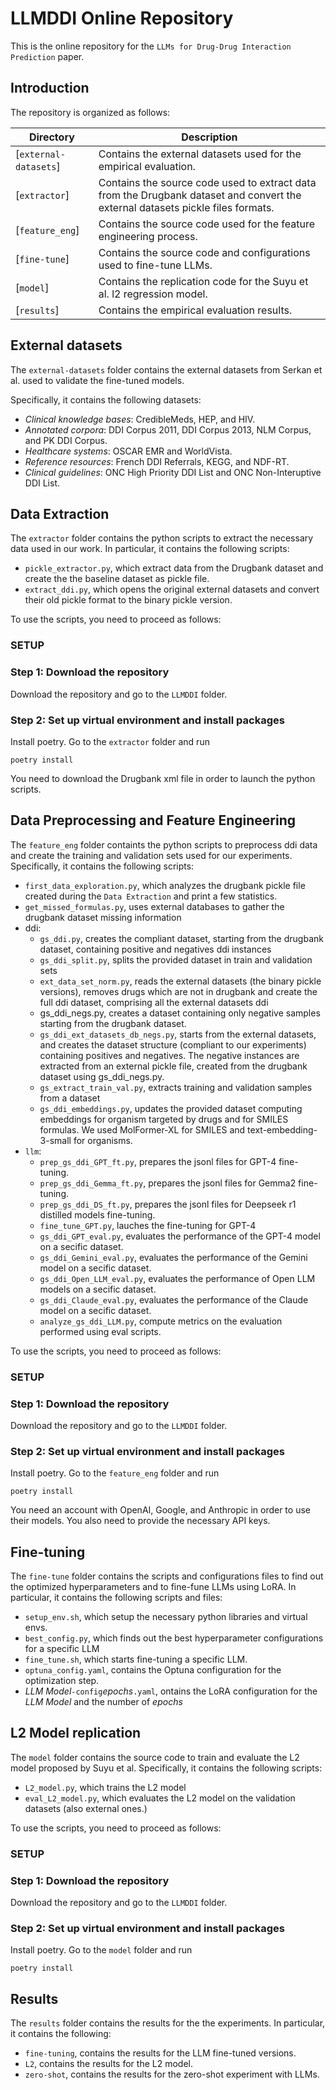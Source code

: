 # LLMDDI Online Repository
This is the online repository for the `LLMs for Drug-Drug Interaction Prediction` paper.

## Introduction
The repository is organized as follows:

| Directory                       | Description                                                                                                                |
| ------------------------------- | -------------------------------------------------------------------------------------------------------------------------- |
| [`external-datasets`]  | Contains the external datasets used for the empirical evaluation. |
| [`extractor`]  | Contains the source code used to extract data from the Drugbank dataset and convert the external datasets pickle files formats.              |
| [`feature_eng`] | Contains the source code used for the feature engineering process. |
| [`fine-tune`] | Contains the source code and configurations used to fine-tune LLMs. |
| [`model`] | Contains the replication code for the Suyu et al. l2 regression model. |
| [`results`]   | Contains the empirical evaluation results. |


## External datasets
The `external-datasets` folder contains the external datasets from Serkan et al. used to validate the fine-tuned models.

Specifically, it contains the following datasets: 
- *Clinical knowledge bases*: CredibleMeds, HEP, and HIV.
- *Annotated corpora*: DDI Corpus 2011, DDI Corpus 2013, NLM Corpus, and PK DDI Corpus.
- *Healthcare systems*: OSCAR EMR and WorldVista.
- *Reference resources*: French DDI Referrals, KEGG, and NDF-RT.
- *Clinical guidelines*: ONC High Priority DDI List and ONC Non-Interuptive DDI List.

## Data Extraction
The `extractor` folder contains the python scripts to extract the necessary data used in our work.
In particular, it contains the following scripts:
- `pickle_extractor.py`, which extract data from the Drugbank dataset and create the the baseline dataset as pickle file.
- `extract_ddi.py`, which opens the original external datasets and convert their old pickle format to the binary pickle version.

To use the scripts, you need to proceed as follows:

### **SETUP**
### Step 1: Download the repository
Download the repository and go to the `LLMDDI` folder. 

### Step 2: Set up virtual environment and install packages
Install poetry.
Go to the `extractor` folder and run

```
poetry install 
```

You need to download the Drugbank xml file in order to launch the python scripts.


## Data Preprocessing and Feature Engineering
The `feature_eng` folder containts the python scripts to preprocess ddi data and create the training and validation sets used for our experiments.
Specifically, it contains the following scripts:
- `first_data_exploration.py`, which analyzes the drugbank pickle file created during the `Data Extraction` and print a few statistics.
- `get_missed_formulas.py`, uses external databases to gather the drugbank dataset missing information
- ddi:
    - `gs_ddi.py`, creates the compliant dataset, starting from the drugbank dataset, containing positive and negatives ddi instances
    - `gs_ddi_split.py`, splits the provided dataset in train and validation sets
    - `ext_data_set_norm.py`, reads the external datasets (the binary pickle versions), removes drugs which are not in drugbank and create the full ddi dataset, comprising all the external datasets ddi
    - gs_ddi_negs.py, creates a dataset containing only negative samples starting from the drugbank dataset.
    - `gs_ddi_ext_datasets_db_negs.py`, starts from the external datasets, and creates the dataset structure (compliant to our experiments) containing positives and negatives. The negative instances are extracted from an external pickle file, created from the drugbank dataset using gs_ddi_negs.py.
    - `gs_extract_train_val.py`, extracts training and validation samples from a dataset
    - `gs_ddi_embeddings.py`, updates the provided dataset computing embeddings for organism targeted by drugs and for SMILES formulas. We used MolFormer-XL for SMILES and text-embedding-3-small for organisms.
- `llm`:
    - `prep_gs_ddi_GPT_ft.py`, prepares the jsonl files for GPT-4 fine-tuning.
    - `prep_gs_ddi_Gemma_ft.py`, prepares the jsonl files for Gemma2 fine-tuning.
    - `prep_gs_ddi_DS_ft.py`, prepares the jsonl files for Deepseek r1 distilled models fine-tuning.
    - `fine_tune_GPT.py`, lauches the fine-tuning for GPT-4
    - `gs_ddi_GPT_eval.py`, evaluates the performance of the GPT-4 model on a secific dataset.
    - `gs_ddi_Gemini_eval.py`, evaluates the performance of the Gemini model on a secific dataset.
    - `gs_ddi_Open_LLM_eval.py`, evaluates the performance of Open LLM models on a secific dataset.
    - `gs_ddi_Claude_eval.py`, evaluates the performance of the Claude model on a secific dataset.
    - `analyze_gs_ddi_LLM.py`, compute metrics on the evaluation performed using eval scripts.

To use the scripts, you need to proceed as follows:

### **SETUP**
### Step 1: Download the repository
Download the repository and go to the `LLMDDI` folder. 

### Step 2: Set up virtual environment and install packages
Install poetry.
Go to the `feature_eng` folder and run

```
poetry install 
```

You need an account with OpenAI, Google, and Anthropic in order to use their models. You also need to provide the necessary API keys.

## Fine-tuning
The `fine-tune` folder contains the scripts and configurations files to find out the optimized hyperparameters and to fine-fune LLMs using LoRA.
In particular, it contains the following scripts and files:
- `setup_env.sh`, which setup the necessary python libraries and virtual envs.
- `best_config.py`, which finds out the best hyperparameter configurations for a specific LLM
- `fine_tune.sh`, which starts fine-tuning a specific LLM.
- `optuna_config.yaml`, contains the Optuna configuration for the optimization step.
- _LLM Model_`-config`_epochs_`.yaml`, ontains the LoRA configuration for the _LLM Model_ and the number of _epochs_

## L2 Model replication
The `model` folder contains the source code to train and evaluate the L2 model proposed by Suyu et al.
Specifically, it contains the following scripts:
- `L2_model.py`, which trains the L2 model
- `eval_L2_model.py`, which evaluates the L2 model on the validation datasets (also external ones.)

To use the scripts, you need to proceed as follows:

### **SETUP**
### Step 1: Download the repository
Download the repository and go to the `LLMDDI` folder. 

### Step 2: Set up virtual environment and install packages
Install poetry.
Go to the `model` folder and run

```
poetry install 
```

## Results
The `results` folder contains the results for the the experiments.
In particular, it contains the following:
- `fine-tuning`, contains the results for the LLM fine-tuned versions.
- `L2`, contains the results for the L2 model.
- `zero-shot`, contains the results for the zero-shot experiment with LLMs.

